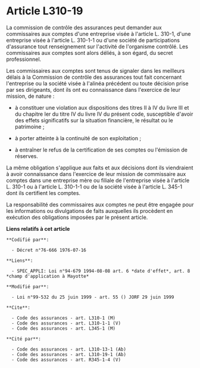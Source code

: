# Article L310-19

La commission de contrôle des assurances peut demander aux commissaires aux comptes d'une entreprise visée à l'article L.
310-1, d'une entreprise visée à l'article L. 310-1-1 ou d'une société de participations d'assurance tout renseignement sur
l'activité de l'organisme contrôlé. Les commissaires aux comptes sont alors déliés, à son égard, du secret professionnel.

Les commissaires aux comptes sont tenus de signaler dans les meilleurs délais à la Commission de contrôle des assurances tout
fait concernant l'entreprise ou la société visée à l'alinéa précédent ou toute décision prise par ses dirigeants, dont ils
ont eu connaissance dans l'exercice de leur mission, de nature :

- à constituer une violation aux dispositions des titres II à IV du livre III et du chapitre Ier du titre IV du livre IV du
présent code, susceptible d'avoir des effets significatifs sur la situation financière, le résultat ou le patrimoine ;

- à porter atteinte à la continuité de son exploitation ;

- à entraîner le refus de la certification de ses comptes ou l'émission de réserves.

La même obligation s'applique aux faits et aux décisions dont ils viendraient à avoir connaissance dans l'exercice de leur
mission de commissaire aux comptes dans une entreprise mère ou filiale de l'entreprise visée à l'article L. 310-1 ou à
l'article L. 310-1-1 ou de la société visée à l'article L. 345-1 dont ils certifient les comptes.

La responsabilité des commissaires aux comptes ne peut être engagée pour les informations ou divulgations de faits auxquelles
ils procèdent en exécution des obligations imposées par le présent article.

**Liens relatifs à cet article**

	**Codifié par**:

	  - Décret n°76-666 1976-07-16

	**Liens**:

	  - SPEC_APPLI: Loi n°94-679 1994-08-08 art. 6 *date d'effet*, art. 8 *champ d'application à Mayotte*

	**Modifié par**:

	  - Loi n°99-532 du 25 juin 1999 - art. 55 () JORF 29 juin 1999

	**Cite**:

	  - Code des assurances - art. L310-1 (M)
	  - Code des assurances - art. L310-1-1 (V)
	  - Code des assurances - art. L345-1 (M)

	**Cité par**:

	  - Code des assurances - art. L310-13-1 (Ab)
	  - Code des assurances - art. L310-19-1 (Ab)
	  - Code des assurances - art. R345-1-4 (V)
